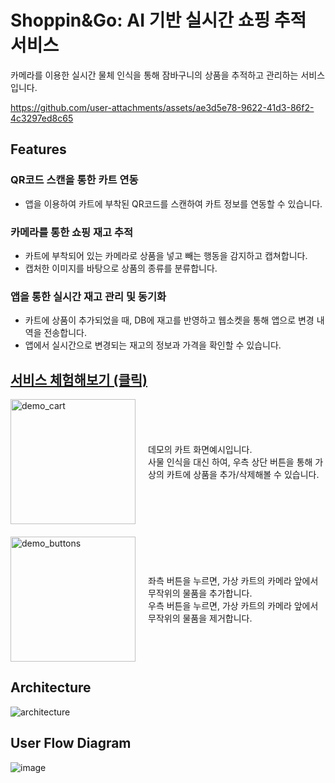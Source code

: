 # Shoppin&Go: AI 기반 실시간 쇼핑 추적 서비스
카메라를 이용한 실시간 물체 인식을 통해 잠바구니의 상품을 추적하고 관리하는 서비스입니다.

https://github.com/user-attachments/assets/ae3d5e78-9622-41d3-86f2-4c3297ed8c65

## Features
### QR코드 스캔을 통한 카트 연동
- 앱을 이용하여 카트에 부착된 QR코드를 스캔하여 카트 정보를 연동할 수 있습니다.
### 카메라를 통한 쇼핑 재고 추적
- 카트에 부착되어 있는 카메라로 상품을 넣고 빼는 행동을 감지하고 캡쳐합니다.
- 캡처한 이미지를 바탕으로 상품의 종류를 분류합니다.
### 앱을 통한 실시간 재고 관리 및 동기화
- 카트에 상품이 추가되었을 때, DB에 재고를 반영하고 웹소켓을 통해 앱으로 변경 내역을 전송합니다.
- 앱에서 실시간으로 변경되는 재고의 정보과 가격을 확인할 수 있습니다.

## [서비스 체험해보기 (클릭)](https://shoppin-and-go.github.io/frontend/)

<div style="display: flex; align-items: center; margin-bottom: 20px;">
    <img src="https://github.com/user-attachments/assets/a78e132b-0885-4907-8872-00a145ff9528" alt="demo_cart" width="200"/>
    <div style="margin-left: 20px;">
        데모의 카트 화면예시입니다.<br/>
        사물 인식을 대신 하여, 우측 상단 버튼을 통해 가상의 카트에 상품을 추가/삭제해볼 수 있습니다.
    </div>
</div>

<div style="display: flex; align-items: center;">
    <img src="https://github.com/user-attachments/assets/8bd70a54-12bd-4a98-9e8f-e4345404581b" alt="demo_buttons" width="200"/>
    <div style="margin-left: 20px;">
        좌측 버튼을 누르면, 가상 카트의 카메라 앞에서 무작위의 물품을 추가합니다.<br/>
        우측 버튼을 누르면, 가상 카트의 카메라 앞에서 무작위의 물품을 제거합니다.
    </div>
</div>

## Architecture

![architecture](https://github.com/user-attachments/assets/d1dabbb5-0dbf-4761-8c0c-8bf6d0117ae0)


## User Flow Diagram

![image](https://github.com/user-attachments/assets/61fda617-7326-49c4-a309-132adf24eb2a)
